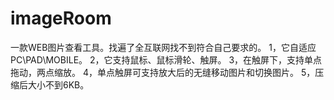 # imageRoom
一款WEB图片查看工具。找遍了全互联网找不到符合自己要求的。
1，它自适应PC\PAD\MOBILE。
2，它支持鼠标、鼠标滑轮、触屏。
3，在触屏下，支持单点拖动，两点缩放。
4，单点触屏可支持放大后的无缝移动图片和切换图片。
5，压缩后大小不到6KB。
